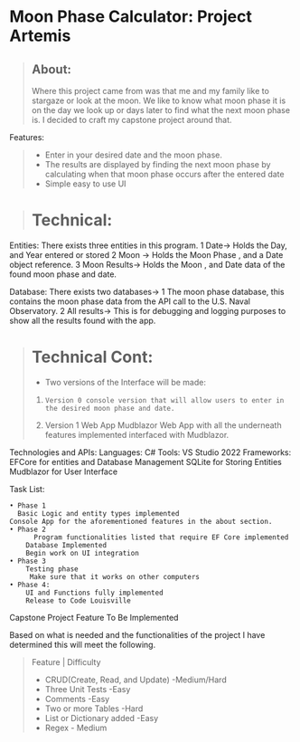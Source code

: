 # Moon Phase Calculator: Project Artemis
>## About:
>	Where this project came from was that me and my family like to stargaze or look at the moon. We like to know what moon phase it is on the day we look up or days later to find what the next moon phase is. I decided to craft my capstone project around that.

Features:

   > * Enter in your desired date and the moon phase.
   > * The results are displayed by finding the next moon phase by calculating when that moon phase occurs after the entered date
   > * Simple easy to use UI

> # Technical:

Entities:
	There exists three entities in this program.
		1 Date→ Holds the Day, and Year entered or stored
		2 Moon → Holds the Moon Phase , and a Date object reference.
		3 Moon Results→ Holds the Moon , and Date data of the found moon phase and date.

Database:
	There exists two databases→ 
       1 The moon phase database, this contains the moon phase data from the API call to the U.S. Naval Observatory.
       2 All results→ This is for debugging and logging purposes to show all the results found with the app.


> # Technical Cont:
> * Two versions of the Interface will be made:
>1. 	Version 0 console version that will allow users to enter in the desired moon phase and date.			
 > 1. 	Version 1 Web App Mudblazor Web App with all the underneath features implemented interfaced with Mudblazor.

Technologies and APIs:
	Languages:
		C#
	Tools:
		VS Studio 2022
	Frameworks:
		EFCore for entities and Database Management
		SQLite for Storing Entities
		Mudblazor for User Interface

Task List:

    • Phase 1
      Basic Logic and entity types implemented
	Console App for the aforementioned features in the about section. 
    • Phase 2
          Program functionalities listed that require EF Core implemented
	    Database Implemented
	    Begin work on UI integration
    • Phase 3
	    Testing phase 
	     Make sure that it works on other computers
    • Phase 4:
		UI and Functions fully implemented
		Release to Code Louisville
	
	
Capstone Project Feature To Be Implemented

Based on what is needed and the functionalities of the project I have determined this will meet the following.


> Feature |			Difficulty
> * CRUD(Create, Read, and Update) -Medium/Hard
> * Three Unit Tests -Easy
> * Comments -Easy
> * Two or more Tables -Hard
> * List or Dictionary added -Easy
> * Regex - Medium

